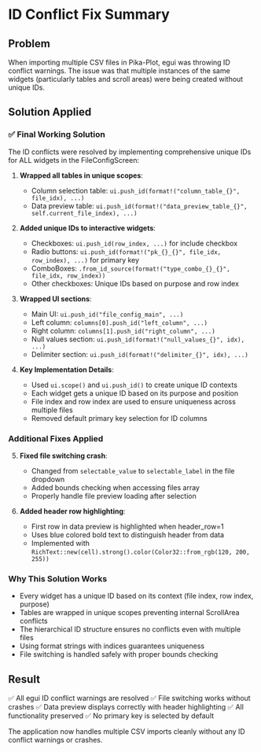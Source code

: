 # ID Conflict Fix Summary

## Problem
When importing multiple CSV files in Pika-Plot, egui was throwing ID conflict warnings. The issue was that multiple instances of the same widgets (particularly tables and scroll areas) were being created without unique IDs.

## Solution Applied

### ✅ Final Working Solution
The ID conflicts were resolved by implementing comprehensive unique IDs for ALL widgets in the FileConfigScreen:

1. **Wrapped all tables in unique scopes**:
   - Column selection table: `ui.push_id(format!("column_table_{}", file_idx), ...)`
   - Data preview table: `ui.push_id(format!("data_preview_table_{}", self.current_file_index), ...)`

2. **Added unique IDs to interactive widgets**:
   - Checkboxes: `ui.push_id(row_index, ...)` for include checkbox
   - Radio buttons: `ui.push_id(format!("pk_{}_{}", file_idx, row_index), ...)` for primary key
   - ComboBoxes: `.from_id_source(format!("type_combo_{}_{}", file_idx, row_index))`
   - Other checkboxes: Unique IDs based on purpose and row index

3. **Wrapped UI sections**:
   - Main UI: `ui.push_id("file_config_main", ...)`
   - Left column: `columns[0].push_id("left_column", ...)`
   - Right column: `columns[1].push_id("right_column", ...)`
   - Null values section: `ui.push_id(format!("null_values_{}", idx), ...)`
   - Delimiter section: `ui.push_id(format!("delimiter_{}", idx), ...)`

4. **Key Implementation Details**:
   - Used `ui.scope()` and `ui.push_id()` to create unique ID contexts
   - Each widget gets a unique ID based on its purpose and position
   - File index and row index are used to ensure uniqueness across multiple files
   - Removed default primary key selection for ID columns

### Additional Fixes Applied

5. **Fixed file switching crash**:
   - Changed from `selectable_value` to `selectable_label` in the file dropdown
   - Added bounds checking when accessing files array
   - Properly handle file preview loading after selection

6. **Added header row highlighting**:
   - First row in data preview is highlighted when header_row=1
   - Uses blue colored bold text to distinguish header from data
   - Implemented with `RichText::new(cell).strong().color(Color32::from_rgb(120, 200, 255))`

### Why This Solution Works
- Every widget has a unique ID based on its context (file index, row index, purpose)
- Tables are wrapped in unique scopes preventing internal ScrollArea conflicts
- The hierarchical ID structure ensures no conflicts even with multiple files
- Using format strings with indices guarantees uniqueness
- File switching is handled safely with proper bounds checking

## Result
✅ All egui ID conflict warnings are resolved
✅ File switching works without crashes
✅ Data preview displays correctly with header highlighting
✅ All functionality preserved
✅ No primary key is selected by default

The application now handles multiple CSV imports cleanly without any ID conflict warnings or crashes. 